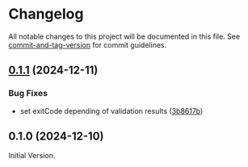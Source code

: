 # Changelog

All notable changes to this project will be documented in this file. See [commit-and-tag-version](https://github.com/absolute-version/commit-and-tag-version) for commit guidelines.

## [0.1.1](https://github.com/BePo65/license-report-check/compare/v0.1.0...v0.1.1) (2024-12-11)

### Bug Fixes

- set exitCode depending of validation results ([3b8617b](https://github.com/BePo65/license-report-check/commit/3b8617b39a57798f31d0122c7d9ece79e05fd169))

## 0.1.0 (2024-12-10)

Initial Version.
